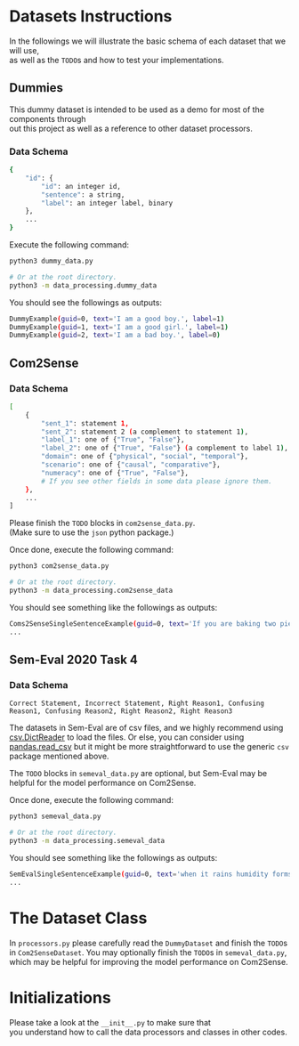 # Datasets Instructions

In the followings we will illustrate the basic schema of each dataset that we will use,  
as well as the `TODO`s and how to test your implementations.


## Dummies

This dummy dataset is intended to be used as a demo for most of the components through  
out this project as well as a reference to other dataset processors.

### Data Schema

```bash
{
    "id": {
        "id": an integer id,
        "sentence": a string,
        "label": an integer label, binary
    },
    ...
}
```

Execute the following command:
```bash
python3 dummy_data.py

# Or at the root directory.
python3 -m data_processing.dummy_data
```
You should see the followings as outputs:
```bash
DummyExample(guid=0, text='I am a good boy.', label=1)
DummyExample(guid=1, text='I am a good girl.', label=1)
DummyExample(guid=2, text='I am a bad boy.', label=0)
```


## Com2Sense

### Data Schema

```bash
[
    {
        "sent_1": statement 1,
        "sent_2": statement 2 (a complement to statement 1),
        "label_1": one of {"True", "False"},                            # could be missing for test set
        "label_2": one of {"True", "False"} (a complement to label 1),  # could be missing for test set
        "domain": one of {"physical", "social", "temporal"},
        "scenario": one of {"causal", "comparative"},
        "numeracy": one of {"True", "False"},
        # If you see other fields in some data please ignore them.
    },
    ...
]
```

Please finish the `TODO` blocks in `com2sense_data.py`.  
(Make sure to use the `json` python package.)

Once done, execute the following command:
```bash
python3 com2sense_data.py

# Or at the root directory.
python3 -m data_processing.com2sense_data
```
You should see something like the followings as outputs:
```bash
Coms2SenseSingleSentenceExample(guid=0, text='If you are baking two pies, you should double your recipe.', label=1, domain='physical', scenario='causal', numeracy=True)
...
```

## Sem-Eval 2020 Task 4

### Data Schema

```csv
Correct Statement, Incorrect Statement, Right Reason1, Confusing Reason1, Confusing Reason2, Right Reason2, Right Reason3
```

The datasets in Sem-Eval are of csv files, and we highly recommend using [csv.DictReader](https://docs.python.org/3/library/csv.html) to load the files.
Or else, you can consider using [pandas.read\_csv](https://pandas.pydata.org/docs/reference/api/pandas.read_csv.html) but it might be more straightforward to use the generic `csv` package mentioned above.

The `TODO` blocks in `semeval_data.py` are optional, but Sem-Eval may be helpful for the model performance on Com2Sense.

Once done, execute the following command:
```bash
python3 semeval_data.py

# Or at the root directory.
python3 -m data_processing.semeval_data
```
You should see something like the followings as outputs:
```bash
SemEvalSingleSentenceExample(guid=0, text='when it rains humidity forms', label=1, right_reason1='hotness will evaporate water', right_reason2='Laundry will not be dry because of the humidity.', right_reason3='Water makes humidity, not temperature.', confusing_reason1='Humidity is a measure of moisture in the atmosphere.', confusing_reason2='Laundry will not be dry because of the humidity.')
...
```


# The Dataset Class

In `processors.py` please carefully read the `DummyDataset` and finish the 
`TODO`s in `Com2SenseDataset`. You may optionally finish the `TODO`s in `semeval_data.py`, which may be helpful for improving the model performance on Com2Sense. 


# Initializations

Please take a look at the `__init__.py` to make sure that  
you understand how to call the data processors and classes in other codes.
